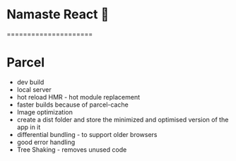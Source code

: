 # Namaste React 🚀

=====================

# Parcel
- dev build
- local server
- hot reload HMR - hot module replacement
- faster builds because of parcel-cache
- Image optimization
- create a dist folder and store the minimized and optimised version of the app in it
- differential bundling - to support older browsers
- good error handling
- Tree Shaking - removes unused code